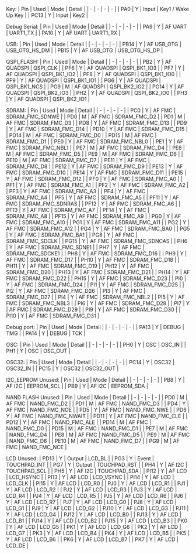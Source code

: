 
Key:
| Pin | Used | Mode | Detail |
| - | - | - | - |
| PA0 | Y | Input | Key1 / Wake Up Key |
| PC13 | Y | Input | Key2 |

Debug Serial:
| Pin | Used | Mode | Detail |
| - | - | - | - |
| PA9 | Y | AF UART | UART1_TX |
| PA10 | Y | AF UART | UART1_RX |

USB:
| Pin | Used | Mode | Detail |
| - | - | - | - |
| PB14 | Y | AF USB_OTG | USB_OTG_HS_DM |
| PB15 | Y | AF USB_OTG | USB_OTG_HS_DP |

QSPI_FLASH:
| Pin | Used | Mode | Detail |
| - | - | - | - |
| PB2 | Y | AF QUADSPI | QSPI_CLK |
| PF6 | Y | AF QUADSPI | QSPI_BK1_IO3 |
| PF7 | Y | AF QUADSPI | QSPI_BK1_IO2 |
| PF8 | Y | AF QUADSPI | QSPI_BK1_IO0 |
| PF9 | Y | AF QUADSPI | QSPI_BK1_IO1 |
| PG6 | Y | AF QUADSPI | QSPI_BK1_NCS |
| PG9 | M | AF QUADSPI | QSPI_BK2_IO2 |
| PG14 | Y | AF QUADSPI | QSPI_BK2_IO3 |
| PH2 | Y | AF QUADSPI | QSPI_BK2_IO0 |
| PH3 | Y | AF QUADSPI | QSPI_BK2_IO1 |

SDRAM:
| Pin | Used | Mode | Detail |
| - | - | - | - |
| PC0 | Y | AF FMC | SDRAM_FMC_SDNWE |
| PD0 | M | AF FMC | SDRAM_FMC_D2 |
| PD1 | M | AF FMC | SDRAM_FMC_D3 |
| PD8 | Y | AF FMC | SDRAM_FMC_D13 |
| PD9 | Y | AF FMC | SDRAM_FMC_D14 |
| PD10 | Y | AF FMC | SDRAM_FMC_D15 |
| PD14 | M | AF FMC | SDRAM_FMC_D0 |
| PD15 | M | AF FMC | SDRAM_FMC_D1 |
| PE0 | Y | AF FMC | SDRAM_FMC_NBL0 |
| PE1 | Y | AF FMC | SDRAM_FMC_NBL1 |
| PE7 | M | AF FMC | SDRAM_FMC_D4 |
| PE8 | M | AF FMC | SDRAM_FMC_D5 |
| PE9 | M | AF FMC | SDRAM_FMC_D6 |
| PE10 | M | AF FMC | SDRAM_FMC_D7 |
| PE11 | Y | AF FMC | SDRAM_FMC_D8 |
| PE12 | Y | AF FMC | SDRAM_FMC_D9 |
| PE13 | Y | AF FMC | SDRAM_FMC_D10 |
| PE14 | Y | AF FMC | SDRAM_FMC_D11 |
| PE15 | Y | AF FMC | SDRAM_FMC_D12 |
| PF0 | Y | AF FMC | SDRAM_FMC_A0 |
| PF1 | Y | AF FMC | SDRAM_FMC_A1 |
| PF2 | Y | AF FMC | SDRAM_FMC_A2 |
| PF3 | Y | AF FMC | SDRAM_FMC_A3 |
| PF4 | Y | AF FMC | SDRAM_FMC_A4 |
| PF5 | Y | AF FMC | SDRAM_FMC_A5 |
| PF11 | Y | AF FMC | SDRAM_FMC_SDNRAS |
| PF12 | Y | AF FMC | SDRAM_FMC_A6 |
| PF13 | Y | AF FMC | SDRAM_FMC_A7 |
| PF14 | Y | AF FMC | SDRAM_FMC_A8 |
| PF15 | Y | AF FMC | SDRAM_FMC_A9 |
| PG0 | Y | AF FMC | SDRAM_FMC_A10 |
| PG1 | Y | AF FMC | SDRAM_FMC_A11 |
| PG2 | Y | AF FMC | SDRAM_FMC_A12 |
| PG4 | Y | AF FMC | SDRAM_FMC_BA0 |
| PG5 | Y | AF FMC | SDRAM_FMC_BA1 |
| PG8 | Y | AF FMC | SDRAM_FMC_SDCLK |
| PG15 | Y | AF FMC | SDRAM_FMC_SDNCAS |
| PH6 | Y | AF FMC | SDRAM_FMC_SDNE1 |
| PH7 | Y | AF FMC | SDRAM_FMC_SDCKE1 |
| PH8 | Y | AF FMC | SDRAM_FMC_D16 |
| PH9 | Y | AF FMC | SDRAM_FMC_D17 |
| PH10 | Y | AF FMC | SDRAM_FMC_D18 |
| PH11 | Y | AF FMC | SDRAM_FMC_D19 |
| PH12 | Y | AF FMC | SDRAM_FMC_D20 |
| PH13 | Y | AF FMC | SDRAM_FMC_D21 |
| PH14 | Y | AF FMC | SDRAM_FMC_D22 |
| PH15 | Y | AF FMC | SDRAM_FMC_D23 |
| PI0 | Y | AF FMC | SDRAM_FMC_D24 |
| PI1 | Y | AF FMC | SDRAM_FMC_D25 |
| PI2 | Y | AF FMC | SDRAM_FMC_D26 |
| PI3 | Y | AF FMC | SDRAM_FMC_D27 |
| PI4 | Y | AF FMC | SDRAM_FMC_NBL2 |
| PI5 | Y | AF FMC | SDRAM_FMC_NBL3 |
| PI6 | Y | AF FMC | SDRAM_FMC_D28 |
| PI7 | Y | AF FMC | SDRAM_FMC_D29 |
| PI9 | Y | AF FMC | SDRAM_FMC_D30 |
| PI10 | Y | AF FMC | SDRAM_FMC_D31 |

Debug port:
| Pin | Used | Mode | Detail |
| - | - | - | - |
| PA13 | Y | DEBUG | TMG |
| PA14 | Y | DEBUG | TCK |

OSC:
| Pin | Used | Mode | Detail |
| - | - | - | - |
| PH0 | Y | OSC | OSC_IN |
| PH1 | Y | OSC | OSC_OUT |

OSC32:
| Pin | Used | Mode | Detail |
| - | - | - | - |
| PC14 | Y | OSC32 | OSC32_IN |
| PC15 | Y | OSC32 | OSC32_OUT |

I2C_EEPROM Unused:
| Pin | Used | Mode | Detail |
| - | - | - | - |
| PB8 | Y | AF I2C | EEPROM_SCL |
| PB9 | Y | AF I2C | EEPROM_SDA |

NAND FLASH Unused:
| Pin | Used | Mode | Detail |
| - | - | - | - |
| PD0 | M | AF FMC | NAND_FMC_D2 |
| PD1 | M | AF FMC | NAND_FMC_D3 |
| PD4 | Y | AF FMC | NAND_FMC_NOE |
| PD5 | Y | AF FMC | NAND_FMC_NWE |
| PD6 | Y | AF FMC | NAND_FMC_NWAIT |
| PD11 | Y | AF FMC | NAND_FMC_CLE |
| PD12 | Y | AF FMC | NAND_FMC_ALE |
| PD14 | M | AF FMC | NAND_FMC_D0 |
| PD15 | M | AF FMC | NAND_FMC_D1 |
| PE7 | M | AF FMC | NAND_FMC_D4 |
| PE8 | M | AF FMC | NAND_FMC_D5 |
| PE9 | M | AF FMC | NAND_FMC_D6 |
| PE10 | M | AF FMC | NAND_FMC_D7 |
| PG9 | M | AF FMC | NAND_FMC_NCE |

LCD Unused:
| PD13 | Y | Output | LCD_BL |
| PG3 | Y | Event | TOUCHPAD_INT |
| PG7 | Y | Output | TOUCHPAD_RST |
| PH4 | Y | AF I2C | TOUCHPAD_SCL |
| PH5 | Y | AF I2C | TOUCHPAD_SDA |
| PI12 | Y | AF LCD | LCD_HSYNC |
| PI13 | Y | AF LCD | LCD_VSYNC |
| PI14 | Y | AF LCD | LCD_CLK |
| PI15 | Y | AF LCD | LCD_R0 |
| PJ0 | Y | AF LCD | LCD_R1 |
| PJ1 | Y | AF LCD | LCD_R2 |
| PJ2 | Y | AF LCD | LCD_R3 |
| PJ3 | Y | AF LCD | LCD_R4 |
| PJ4 | Y | AF LCD | LCD_R5 |
| PJ5 | Y | AF LCD | LCD_R6 |
| PJ6 | Y | AF LCD | LCD_R7 |
| PJ7 | Y | AF LCD | LCD_G0 |
| PJ8 | Y | AF LCD | LCD_G1 |
| PJ9 | Y | AF LCD | LCD_G2 |
| PJ10 | Y | AF LCD | LCD_G3 |
| PJ11 | Y | AF LCD | LCD_G4 |
| PJ12 | Y | AF LCD | LCD_B0 |
| PJ13 | Y | AF LCD | LCD_B1 |
| PJ14 | Y | AF LCD | LCD_B2 |
| PJ15 | Y | AF LCD | LCD_B3 |
| PK0 | Y | AF LCD | LCD_G5 |
| PK1 | Y | AF LCD | LCD_G6 |
| PK2 | Y | AF LCD | LCD_G7 |
| PK3 | Y | AF LCD | LCD_B4 |
| PK4 | Y | AF LCD | LCD_B5 |
| PK5 | Y | AF LCD | LCD_B6 |
| PK6 | Y | AF LCD | LCD_B7 |
| PK7 | Y | AF LCD | LCD_DE |